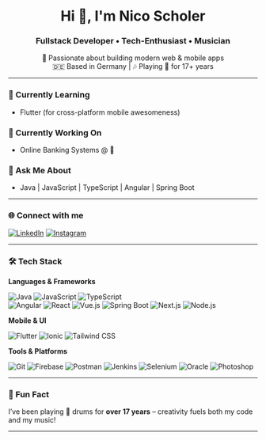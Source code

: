 <h1 align="center">Hi 👋, I'm Nico Scholer</h1>
<h3 align="center">Fullstack Developer • Tech-Enthusiast • Musician</h3>

<p align="center">  
  🚀 Passionate about building modern web & mobile apps<br/>
  🇩🇪 Based in Germany | 🎶 Playing 🥁 for 17+ years
</p>

---

### 🧠 Currently Learning
- Flutter (for cross-platform mobile awesomeness)

### 💼 Currently Working On
- Online Banking Systems @ 🏦

### 💬 Ask Me About
- Java | JavaScript | TypeScript | Angular | Spring Boot

---

### 🌐 Connect with me

[![LinkedIn](https://img.shields.io/badge/LinkedIn-blue?logo=linkedin&logoColor=white)](https://linkedin.com/in/nico-scholer-61937823a)
[![Instagram](https://img.shields.io/badge/Instagram-E4405F?logo=instagram&logoColor=white)](https://instagram.com/_.niggo)

---

### 🛠️ Tech Stack

**Languages & Frameworks**  

![Java](https://img.shields.io/badge/Java-ED8B00?logo=java&logoColor=white)
![JavaScript](https://img.shields.io/badge/JavaScript-F7DF1E?logo=javascript&logoColor=black)
![TypeScript](https://img.shields.io/badge/TypeScript-007ACC?logo=typescript&logoColor=white)  
![Angular](https://img.shields.io/badge/Angular-DD0031?logo=angular&logoColor=white)
![React](https://img.shields.io/badge/React-20232A?logo=react&logoColor=61DAFB)
![Vue.js](https://img.shields.io/badge/Vue.js-35495E?logo=vue.js&logoColor=4FC08D)
![Spring Boot](https://img.shields.io/badge/Spring_Boot-6DB33F?logo=springboot&logoColor=white)
![Next.js](https://img.shields.io/badge/Next.js-000000?logo=nextdotjs&logoColor=white)
![Node.js](https://img.shields.io/badge/Node.js-339933?logo=node.js&logoColor=white)

**Mobile & UI**  

![Flutter](https://img.shields.io/badge/Flutter-02569B?logo=flutter&logoColor=white)
![Ionic](https://img.shields.io/badge/Ionic-3880FF?logo=ionic&logoColor=white)
![Tailwind CSS](https://img.shields.io/badge/Tailwind_CSS-38B2AC?logo=tailwind-css&logoColor=white)

**Tools & Platforms**  

![Git](https://img.shields.io/badge/Git-F05032?logo=git&logoColor=white)
![Firebase](https://img.shields.io/badge/Firebase-FFCA28?logo=firebase&logoColor=black)
![Postman](https://img.shields.io/badge/Postman-FF6C37?logo=postman&logoColor=white)
![Jenkins](https://img.shields.io/badge/Jenkins-D24939?logo=jenkins&logoColor=white)
![Selenium](https://img.shields.io/badge/Selenium-43B02A?logo=selenium&logoColor=white)
![Oracle](https://img.shields.io/badge/Oracle-F80000?logo=oracle&logoColor=white)
![Photoshop](https://img.shields.io/badge/Photoshop-31A8FF?logo=adobephotoshop&logoColor=white)

---

### 🎵 Fun Fact
I’ve been playing 🥁 drums for **over 17 years** – creativity fuels both my code and my music!

---

<!-- GitHub Stats (Optional) -->
<!--
<p align="center">
  <img src="https://github-readme-stats.vercel.app/api?username=Brombah&show_icons=true&theme=radical" alt="GitHub stats" />
</p>
-->
